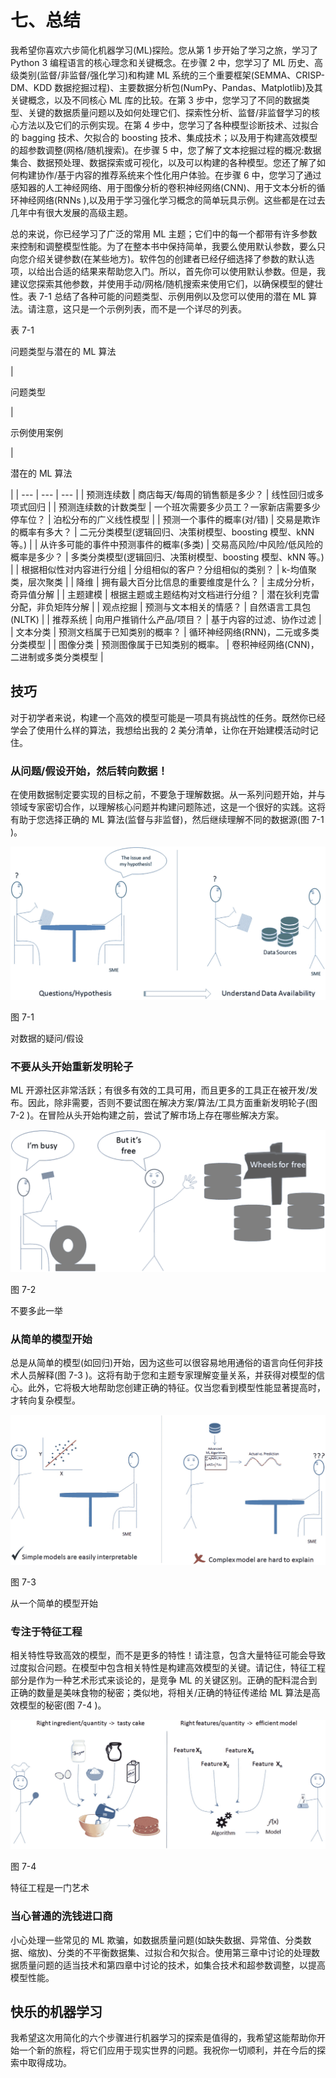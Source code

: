 # 七、总结

我希望你喜欢六步简化机器学习(ML)探险。您从第 1 步开始了学习之旅，学习了 Python 3 编程语言的核心理念和关键概念。在步骤 2 中，您学习了 ML 历史、高级类别(监督/非监督/强化学习)和构建 ML 系统的三个重要框架(SEMMA、CRISP-DM、KDD 数据挖掘过程)、主要数据分析包(NumPy、Pandas、Matplotlib)及其关键概念，以及不同核心 ML 库的比较。在第 3 步中，您学习了不同的数据类型、关键的数据质量问题以及如何处理它们、探索性分析、监督/非监督学习的核心方法以及它们的示例实现。在第 4 步中，您学习了各种模型诊断技术、过拟合的 bagging 技术、欠拟合的 boosting 技术、集成技术；以及用于构建高效模型的超参数调整(网格/随机搜索)。在步骤 5 中，您了解了文本挖掘过程的概况:数据集合、数据预处理、数据探索或可视化，以及可以构建的各种模型。您还了解了如何构建协作/基于内容的推荐系统来个性化用户体验。在步骤 6 中，您学习了通过感知器的人工神经网络、用于图像分析的卷积神经网络(CNN)、用于文本分析的循环神经网络(RNNs ),以及用于学习强化学习概念的简单玩具示例。这些都是在过去几年中有很大发展的高级主题。

总的来说，你已经学习了广泛的常用 ML 主题；它们中的每一个都带有许多参数来控制和调整模型性能。为了在整本书中保持简单，我要么使用默认参数，要么只向您介绍关键参数(在某些地方)。软件包的创建者已经仔细选择了参数的默认选项，以给出合适的结果来帮助您入门。所以，首先你可以使用默认参数。但是，我建议您探索其他参数，并使用手动/网格/随机搜索来使用它们，以确保模型的健壮性。表 7-1 总结了各种可能的问题类型、示例用例以及您可以使用的潜在 ML 算法。请注意，这只是一个示例列表，而不是一个详尽的列表。

表 7-1

问题类型与潜在的 ML 算法

<colgroup><col class="tcol1 align-left"> <col class="tcol2 align-left"> <col class="tcol3 align-left"></colgroup> 
| 

问题类型

 | 

示例使用案例

 | 

潜在的 ML 算法

 |
| --- | --- | --- |
| 预测连续数 | 商店每天/每周的销售额是多少？ | 线性回归或多项式回归 |
| 预测连续数的计数类型 | 一个班次需要多少员工？一家新店需要多少停车位？ | 泊松分布的广义线性模型 |
| 预测一个事件的概率(对/错) | 交易是欺诈的概率有多大？ | 二元分类模型(逻辑回归、决策树模型、boosting 模型、kNN 等。) |
| 从许多可能的事件中预测事件的概率(多类) | 交易高风险/中风险/低风险的概率是多少？ | 多类分类模型(逻辑回归、决策树模型、boosting 模型、kNN 等。) |
| 根据相似性对内容进行分组 | 分组相似的客户？分组相似的类别？ | k-均值聚类，层次聚类 |
| 降维 | 拥有最大百分比信息的重要维度是什么？ | 主成分分析，奇异值分解 |
| 主题建模 | 根据主题或主题结构对文档进行分组？ | 潜在狄利克雷分配，非负矩阵分解 |
| 观点挖掘 | 预测与文本相关的情感？ | 自然语言工具包(NLTK) |
| 推荐系统 | 向用户推销什么产品/项目？ | 基于内容的过滤、协作过滤 |
| 文本分类 | 预测文档属于已知类别的概率？ | 循环神经网络(RNN)，二元或多类分类模型 |
| 图像分类 | 预测图像属于已知类别的概率。 | 卷积神经网络(CNN)，二进制或多类分类模型 |

## 技巧

对于初学者来说，构建一个高效的模型可能是一项具有挑战性的任务。既然你已经学会了使用什么样的算法，我想给出我的 2 美分清单，让你在开始建模活动时记住。

### 从问题/假设开始，然后转向数据！

在使用数据制定要实现的目标之前，不要急于理解数据。从一系列问题开始，并与领域专家密切合作，以理解核心问题并构建问题陈述，这是一个很好的实践。这将有助于您选择正确的 ML 算法(监督与非监督)，然后继续理解不同的数据源(图 7-1 )。

![img/434293_2_En_7_Fig1_HTML.jpg](img/434293_2_En_7_Fig1_HTML.jpg)

图 7-1

对数据的疑问/假设

### 不要从头开始重新发明轮子

ML 开源社区非常活跃；有很多有效的工具可用，而且更多的工具正在被开发/发布。因此，除非需要，否则不要试图在解决方案/算法/工具方面重新发明轮子(图 7-2 )。在冒险从头开始构建之前，尝试了解市场上存在哪些解决方案。

![img/434293_2_En_7_Fig2_HTML.jpg](img/434293_2_En_7_Fig2_HTML.jpg)

图 7-2

不要多此一举

### 从简单的模型开始

总是从简单的模型(如回归)开始，因为这些可以很容易地用通俗的语言向任何非技术人员解释(图 7-3 )。这将有助于您和主题专家理解变量关系，并获得对模型的信心。此外，它将极大地帮助您创建正确的特征。仅当您看到模型性能显著提高时，才转向复杂模型。

![img/434293_2_En_7_Fig3_HTML.jpg](img/434293_2_En_7_Fig3_HTML.jpg)

图 7-3

从一个简单的模型开始

### 专注于特征工程

相关特性导致高效的模型，而不是更多的特性！请注意，包含大量特征可能会导致过度拟合问题。在模型中包含相关特性是构建高效模型的关键。请记住，特征工程部分是作为一种艺术形式来谈论的，是竞争 ML 的关键区别。正确的配料混合到正确的数量是美味食物的秘密；类似地，将相关/正确的特征传递给 ML 算法是高效模型的秘密(图 7-4 )。

![img/434293_2_En_7_Fig4_HTML.jpg](img/434293_2_En_7_Fig4_HTML.jpg)

图 7-4

特征工程是一门艺术

### 当心普通的洗钱进口商

小心处理一些常见的 ML 欺骗，如数据质量问题(如缺失数据、异常值、分类数据、缩放)、分类的不平衡数据集、过拟合和欠拟合。使用第三章中讨论的处理数据质量问题的适当技术和第四章中讨论的技术，如集合技术和超参数调整，以提高模型性能。

## 快乐的机器学习

我希望这次用简化的六个步骤进行机器学习的探索是值得的，我希望这能帮助你开始一个新的旅程，将它们应用于现实世界的问题。我祝你一切顺利，并在今后的探索中取得成功。